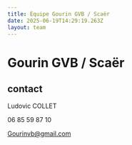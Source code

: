 ```yaml
---
title: Équipe Gourin GVB / Scaër
date: 2025-06-19T14:29:19.263Z
layout: team
---
```


# Gourin GVB / Scaër



## contact 

Ludovic COLLET

06 85 59 87 10

Gourinvb@gmail.com

